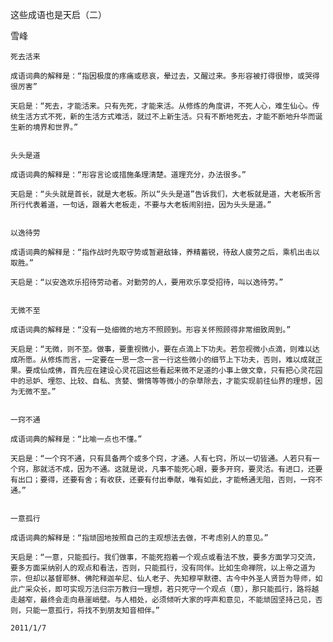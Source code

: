 这些成语也是天启（二）

雪峰


    死去活来 

    成语词典的解释是：“指因极度的疼痛或悲哀，晕过去，又醒过来。多形容被打得很惨，或哭得很厉害”

    天启是：“死去，才能活来。只有先死，才能来活。从修炼的角度讲，不死人心，难生仙心。传统生活方式不死，新的生活方式难活，就过不上新生活。只有不断地死去，才能不断地升华而诞生新的境界和世界。”


    头头是道

    成语词典的解释是：“形容言论或措施条理清楚。道理充分，办法很多。”

    天启是：“头头就是首长，就是大老板。所以“头头是道”告诉我们，大老板就是道，大老板所言所行代表着道，一句话，跟着大老板走，不要与大老板闹别扭，因为头头是道。”


    以逸待劳

    成语词典的解释是：“指作战时先取守势或暂避敌锋，养精蓄锐，待敌人疲劳之后，乘机出击以取胜。”

    天启是：“以安逸欢乐招待劳动者。对勤劳的人，要用欢乐享受招待，叫以逸待劳。”


    无微不至

    成语词典的解释是：“没有一处细微的地方不照顾到。形容关怀照顾得非常细致周到。”

    天启是：“无微，则不至。做事，要重视微小，要在点滴上下功夫。若忽视微小点滴，则难以达成所愿。从修炼而言，一定要在一思一念一言一行这些微小的细节上下功夫，否则，难以成就正果。要成仙成佛，首先应在建设心灵花园这些看起来微不足道的小事上做文章，只有把心灵花园中的忌妒、埋怨、比较、自私、贪婪、懒惰等等微小的杂草除去，才能实现前往仙界的理想，因为无微不至。”


    一窍不通

    成语词典的解释是：“比喻一点也不懂。”

    天启是：“一个窍不通，只有具备两个或多个窍，才通。人有七窍，所以一切皆通。人若只有一个窍，那就活不成，因为不通。这就是说，凡事不能死心眼，要多开窍，要灵活。有进口，还要有出口；要得，还要有舍；有收获，还要有付出奉献，唯有如此，才能畅通无阻，否则，一窍不通。”


    一意孤行

    成语词典的解释是：“指顽固地按照自己的主观想法去做，不考虑别人的意见。”

    天启是：“一意，只能孤行。我们做事，不能死抱着一个观点或看法不放，要多方面学习交流，要多方面采纳别人的观点和看法，否则，只能孤行，没有同伴。比如生命禅院，以上帝之道为宗，但却以基督耶稣、佛陀释迦牟尼、仙人老子、先知穆罕默德、古今中外圣人贤哲为导师，如此广采众长，即可实现万法归宗万教归一理想，若只死守一个观点（意），那只能孤行，路将越走越窄，最终会走向悬崖峭壁。与人相处，必须倾听大家的呼声和意见，不能顽固坚持己见，否则，只能一意孤行，将找不到朋友知音相伴。”

    2011/1/7



